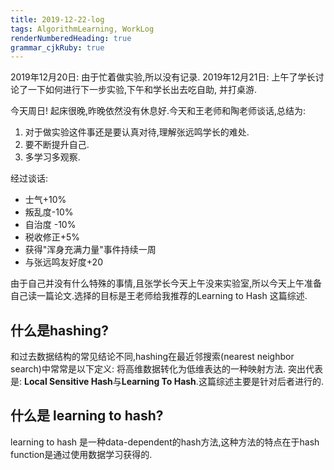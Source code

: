 ```yaml
---
title: 2019-12-22-log 
tags: AlgorithmLearning, WorkLog
renderNumberedHeading: true
grammar_cjkRuby: true
---
```


2019年12月20日: 由于忙着做实验,所以没有记录.
2019年12月21日: 上午了学长讨论了一下如何进行下一步实验,下午和学长出去吃自助, 并打桌游.

今天周日! 起床很晚,昨晚依然没有休息好.今天和王老师和陶老师谈话,总结为:
1) 对于做实验这件事还是要认真对待,理解张远鸣学长的难处. 
2) 要不断提升自己. 
3) 多学习多观察.

经过谈话:
* 士气+10%
* 叛乱度-10%
* 自治度 -10%
* 税收修正+5%
* 获得"浑身充满力量"事件持续一周
* 与张远鸣友好度+20

由于自己并没有什么特殊的事情,且张学长今天上午没来实验室,所以今天上午准备自己读一篇论文.选择的目标是王老师给我推荐的Learning to Hash 这篇综述.

## 什么是hashing?
和过去数据结构的常见结论不同,hashing在最近邻搜索(nearest neighbor search)中常常是以下定义: 将高维数据转化为低维表达的一种映射方法. 突出代表是: **Local Sensitive Hash**与**Learning To Hash**.这篇综述主要是针对后者进行的.
##  什么是 learning to hash?
learning to hash 是一种data-dependent的hash方法,这种方法的特点在于hash function是通过使用数据学习获得的.



